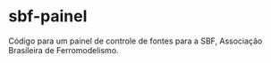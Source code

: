 # sbf-painel

Código para um painel de controle de fontes para a SBF, Associação Brasileira de Ferromodelismo.
